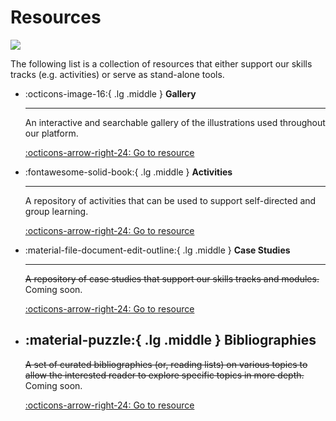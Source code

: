 # Resources

![](../assets/images/illustrations/trust-yellow.png)

The following list is a collection of resources that either support our skills tracks (e.g. activities) or serve as stand-alone tools.

<div class="grid cards" markdown>

-   :octicons-image-16:{ .lg .middle } __Gallery__

    ---

    An interactive and searchable gallery of the illustrations used throughout our platform.

    [:octicons-arrow-right-24: Go to resource](gallery.md)

-   :fontawesome-solid-book:{ .lg .middle } __Activities__

    ---

    A repository of activities that can be used to support self-directed and group learning.

    [:octicons-arrow-right-24: Go to resource](activities.md)

-   :material-file-document-edit-outline:{ .lg .middle } __Case Studies__

    ---

    ~~A repository of case studies that support our skills tracks and modules.~~
    Coming soon.

    [:octicons-arrow-right-24: Go to resource](case-studies.md)

-   :material-puzzle:{ .lg .middle } __Bibliographies__
    ---

    ~~A set of curated bibliographies (or, reading lists) on various topics to allow the interested reader to explore specific topics in more depth.~~
    Coming soon.

    [:octicons-arrow-right-24: Go to resource](bibliographies.md)

</div>